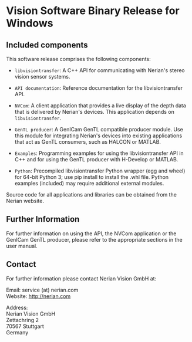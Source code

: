 Vision Software Binary Release for Windows
=============================================

Included components
--------------------

This software release comprises the following components:

* `libvisiontransfer`: A C++ API for communicating with Nerian's
  stereo vision sensor systems.

* `API documentation`: Reference documentation for the libvisiontransfer
  API.

* `NVCom`: A client application that provides a live display of the
  depth data that is delivered by Nerian's devices. This application
  depends on `libvisiontransfer`.

* `GenTL producer`: A GenICam GenTL compatible producer module. Use this
  module for integrating Nerian's devices into existing applications that
  act as GenTL consumers, such as HALCON or MATLAB.

* `Examples`: Programming examples for using the libvisiontransfer API
  in C++ and for using the GenTL producer with H-Develop or MATLAB.

* `Python`: Precompiled libvisiontransfer Python wrapper (egg and wheel)
  for 64-bit Python 3; use pip install to install the .whl file.
  Python examples (included) may require additional external modules.

Source code for all applications and libraries can be obtained from the
Nerian website.

Further Information
-------------------

For further information on using the API, the NVCom application or the
GenICam GenTL producer, please refer to the appropriate sections in the
user manual.

Contact
-------

For further information please contact Nerian Vision GmbH at:

Email: service (at) nerian.com  
Website: http://nerian.com

Address:  
Nerian Vision GmbH  
Zettachring 2  
70567 Stuttgart  
Germany  

